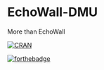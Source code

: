 # EchoWall-DMU
More than EchoWall


[![CRAN](https://img.shields.io/cran/l/devtools.svg)](https://github.com/REDMedis/EchoWall-DMU/blob/master/LICENSE)

[![forthebadge](https://forthebadge.com/images/badges/winter-is-coming.svg)](https://forthebadge.com)
